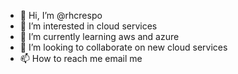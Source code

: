 - 👋 Hi, I’m @rhcrespo
- 👀 I’m interested in cloud services
- 🌱 I’m currently learning aws and azure
- 💞️ I’m looking to collaborate on new cloud services
- 📫 How to reach me email me

<!---
rhcrespo/rhcrespo is a ✨ special ✨ repository because its `README.md` (this file) appears on your GitHub profile.
You can click the Preview link to take a look at your changes.
--->
